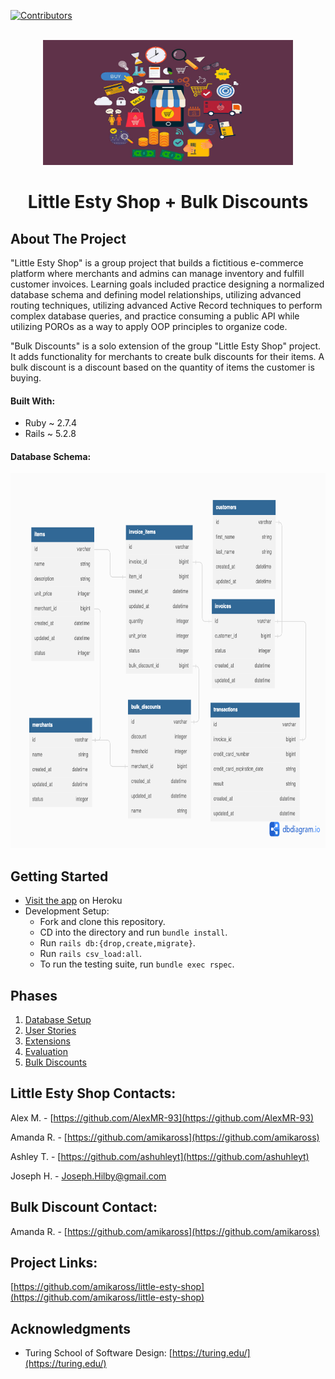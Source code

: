 <a name="Little-Esty-Shop + Bulk Discounts"></a>

<!-- PROJECT SHIELDS -->
<!--
*** I'm using markdown "reference style" links for readability.
*** Reference links are enclosed in brackets [ ] instead of parentheses ( ).
*** See the bottom of this document for the declaration of the reference variables
*** for contributors-url, forks-url, etc. This is an optional, concise syntax you may use.
*** https://www.markdownguide.org/basic-syntax/#reference-style-links
[![Contributors][contributors-shield]][contributors-url]
[![Forks][forks-shield]][forks-url]
[![Stargazers][stars-shield]][stars-url]
[![Issues][issues-shield]][issues-url]
[![MIT License][license-shield]][license-url]
[![LinkedIn][linkedin-shield]][linkedin-url]
-->

[![Contributors][contributors-shield]][contributors-url]

<!-- PROJECT LOGO -->
<br />
<div align="center">
  <a href="https://github.com/amikarosslittle-esty-shop">
    <img src="doc/little-esty-shop.jpg" alt="Logo" width="400" height="200">
  </a>

<h1 align="center">Little Esty Shop + Bulk Discounts</h1>
</div>

<!-- ABOUT THE PROJECT -->
## About The Project

"Little Esty Shop" is a group project that builds a fictitious e-commerce platform where merchants and admins can manage inventory and fulfill customer invoices. Learning goals included practice designing a normalized database schema and defining model relationships, utilizing advanced routing techniques, utilizing advanced Active Record techniques to perform complex database queries, and practice consuming a public API while utilizing POROs as a way to apply OOP principles to organize code.

"Bulk Discounts" is a solo extension of the group "Little Esty Shop" project. It adds functionality for merchants to create bulk discounts for their items. A bulk discount is a discount based on the quantity of items the customer is buying. 

#### Built With:

* Ruby ~ 2.7.4
* Rails ~ 5.2.8

#### Database Schema:
 <img src="doc/bulk_discounts_schema.png" alt="Schema" width="800" height="600">
  
<!-- GETTING STARTED -->
## Getting Started

* [Visit the app](https://whispering-beach-27624.herokuapp.com/) on Heroku
* Development Setup:
    * Fork and clone this repository.
    * CD into the directory and run `bundle install`.
    * Run `rails db:{drop,create,migrate}`.
    * Run `rails csv_load:all`.
    * To run the testing suite, run `bundle exec rspec`.

<!-- Phases -->
## Phases

1. [Database Setup](./doc/db_setup.md)
1. [User Stories](./doc/user_stories.md)
1. [Extensions](./doc/extensions.md)
1. [Evaluation](./doc/evaluation.md)
1. [Bulk Discounts](https://backend.turing.edu/module2/projects/bulk_discounts/)


<!-- CONTACT -->
## Little Esty Shop Contacts:

Alex M. - [https://github.com/AlexMR-93](https://github.com/AlexMR-93)

Amanda R. - [https://github.com/amikaross](https://github.com/amikaross)

Ashley T. - [https://github.com/ashuhleyt](https://github.com/ashuhleyt)

Joseph H. - Joseph.Hilby@gmail.com

## Bulk Discount Contact:

Amanda R. - [https://github.com/amikaross](https://github.com/amikaross)

## Project Links: 

[https://github.com/amikaross/little-esty-shop](https://github.com/amikaross/little-esty-shop)

<!-- ACKNOWLEDGMENTS -->
## Acknowledgments

* Turing School of Software Design: [https://turing.edu/](https://turing.edu/)

<!-- MARKDOWN LINKS & IMAGES -->
<!-- https://www.markdownguide.org/basic-syntax/#reference-style-links -->
[contributors-shield]: https://img.shields.io/github/contributors/josephhilby/little-esty-shop.svg?style=for-the-badge
[contributors-url]: https://github.com/josephhilby/little-esty-shop/graphs/contributors
[forks-shield]: https://img.shields.io/github/forks/github_username/repo_name.svg?style=for-the-badge
[forks-url]: https://github.com/github_username/repo_name/network/members
[stars-shield]: https://img.shields.io/github/stars/github_username/repo_name.svg?style=for-the-badge
[stars-url]: https://github.com/github_username/repo_name/stargazers
[issues-shield]: https://img.shields.io/github/issues/github_username/repo_name.svg?style=for-the-badge
[issues-url]: https://github.com/github_username/repo_name/issues
[license-shield]: https://img.shields.io/github/license/github_username/repo_name.svg?style=for-the-badge
[license-url]: https://github.com/github_username/repo_name/blob/master/LICENSE.txt
[linkedin-shield]: https://img.shields.io/badge/-LinkedIn-black.svg?style=for-the-badge&logo=linkedin&colorB=555
[linkedin-url]: https://linkedin.com/in/linkedin_username
[product-screenshot]: images/screenshot.png
[Next.js]: https://img.shields.io/badge/next.js-000000?style=for-the-badge&logo=nextdotjs&logoColor=white
[Next-url]: https://nextjs.org/
[React.js]: https://img.shields.io/badge/React-20232A?style=for-the-badge&logo=react&logoColor=61DAFB
[React-url]: https://reactjs.org/
[Vue.js]: https://img.shields.io/badge/Vue.js-35495E?style=for-the-badge&logo=vuedotjs&logoColor=4FC08D
[Vue-url]: https://vuejs.org/
[Angular.io]: https://img.shields.io/badge/Angular-DD0031?style=for-the-badge&logo=angular&logoColor=white
[Angular-url]: https://angular.io/
[Svelte.dev]: https://img.shields.io/badge/Svelte-4A4A55?style=for-the-badge&logo=svelte&logoColor=FF3E00
[Svelte-url]: https://svelte.dev/
[Laravel.com]: https://img.shields.io/badge/Laravel-FF2D20?style=for-the-badge&logo=laravel&logoColor=white
[Laravel-url]: https://laravel.com
[Bootstrap.com]: https://img.shields.io/badge/Bootstrap-563D7C?style=for-the-badge&logo=bootstrap&logoColor=white
[Bootstrap-url]: https://getbootstrap.com
[JQuery.com]: https://img.shields.io/badge/jQuery-0769AD?style=for-the-badge&logo=jquery&logoColor=white
[JQuery-url]: https://jquery.com

